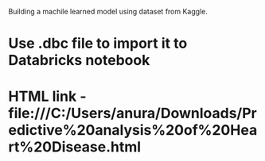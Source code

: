 Building a machile learned model using dataset from Kaggle.

# Use .dbc file to import it to Databricks notebook
# HTML link -file:///C:/Users/anura/Downloads/Predictive%20analysis%20of%20Heart%20Disease.html
